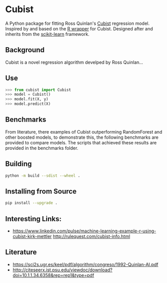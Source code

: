 # Cubist

A Python package for fitting Ross Quinlan's [Cubist](https://www.rulequest.com/cubist-unix.html) regression model. Inspired by and based on the [R wrapper](https://github.com/topepo/Cubist) for Cubist. Designed after and inherits from the [scikit-learn](https://scikit-learn.org/stable/) framework.

## Background
Cubist is a novel regression algorithm develped by Ross Quinlan...

## Use
```python
>>> from cubist import Cubist
>>> model = Cubist()
>>> model.fit(X, y)
>>> model.predict(X)
```

## Benchmarks
From literature, there examples of Cubist outperforming RandomForest and other boosted models, to demonstrate this, the following benchmarks are provided to compare models. The scripts that achieved these results are provided in the benchmarks folder.

## Building
```bash
python -m build --sdist --wheel .
```

## Installing from Source
```bash
pip install --upgrade .
```

## Interesting Links:  
- https://www.linkedin.com/pulse/machine-learning-example-r-using-cubist-kirk-mettler
http://rulequest.com/cubist-info.html

## Literature
- https://sci2s.ugr.es/keel/pdf/algorithm/congreso/1992-Quinlan-AI.pdf
- http://citeseerx.ist.psu.edu/viewdoc/download?doi=10.1.1.34.6358&rep=rep1&type=pdf